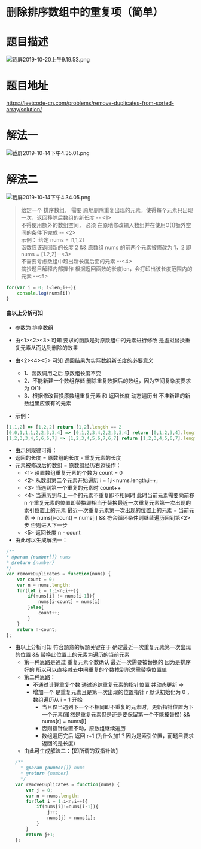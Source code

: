 # 删除排序数组中的重复项（简单）
# 题目描述
![截屏2019-10-20上午9.19.53.png](https://pic.leetcode-cn.com/bf47c8fb5e4cce6398ac99750c2a5457a0fc2f46806284e13af23ac29308933b-%E6%88%AA%E5%B1%8F2019-10-20%E4%B8%8A%E5%8D%889.19.53.png)
# 题目地址
<https://leetcode-cn.com/problems/remove-duplicates-from-sorted-array/solution/>
# 解法一
![截屏2019-10-14下午4.35.01.png](https://pic.leetcode-cn.com/dfbd854c0fc22a11ef26f04ae046d440f96bf372c61f6005d8c52ac7f3a69866-%E6%88%AA%E5%B1%8F2019-10-14%E4%B8%8B%E5%8D%884.35.01.png)
# 解法二
![截屏2019-10-14下午4.34.05.png](https://pic.leetcode-cn.com/3a9342a9f67f113f4d214a04cd40ec4d63988d245e3e9aa3484a174c3bde4ad6-%E6%88%AA%E5%B1%8F2019-10-14%E4%B8%8B%E5%8D%884.34.05.png)

> 给定一个 排序数组， 需要 原地删除重复出现的元素，使得每个元素只出现一次，返回移除后数组的新长度 -- <1>  
> 不得使用额外的数组空间， 必须 在原地修改输入数组并在使用O(1)额外空间的条件下完成 -- <2>  
> 示例： 给定 nums = [1,1,2]   
> 函数应该返回新的长度 2 && 原数组 nums 的前两个元素被修改为 1，2  即 nums = [1.2,2]--<3>  
> 不需要考虑数组中超出新长度后面的元素 --<4>  
> 摘抄题目解释内部操作 根据返回函数的长度len，会打印出该长度范围内的元素 --<5>
```javascript       
for(var i = 0; i<len;i++){
    console.log(nums[i])
}
```
#### 由以上分析可知
+ 参数为 排序数组
+ 由<1><2><3> 可知 要求的函数是对原数组中的元素进行修改 是虚拟替换重复元素从而达到删除的效果
+ 由<2><4><5> 可知 返回结果为实际数组新长度的必要意义
    + 1、函数调用之后 原数组长度不变
    + 2、不能新建一个数组存储 删除重复数据后的数组，因为空间复杂度要求为 O(1)
    + 3、根据修改替换原数组重复元素 和 返回长度 动态遍历出 不准新建的新数组里应该有的元素

+ 示例： 
```javascript
[1,1,2] => [1,2,2] return [1,2].length == 2
[0,0,1,1,1,2,2,3,3,4] => [0,1,2,3,4,2,2,3,3,4] return [0,1,2,3,4].length == 5
[1,2,3,3,4,5,6,6,7] => [1,2,3,4,5,6,7,6,7] return [1,2,3,4,5,6,7].length == 7
```
+ 由示例规律可得：
+ 返回的长度 = 原数组的长度 - 重复元素的长度
+ 元素被修改后的数组 = 原数组经历右边操作： 
    + <1> 设置数组重复元素的个数为 count = 0
    + <2> 从数组第二个元素开始遍历 i = 1;i<nums.length;i++;
    + <3> 当遇到第一个重复的元素时 count++
    + <4> 当遍历到与上一个的元素不重复即不相同时 此时当前元素需要向前移 n 个重复元素的位置即替换即相当于替换最近一次重复元素第一次出现的索引位置上的元素 最近一次重复元素第一次出现的位置上的元素 = 当前元素 =>  nums[i-count] = nums[i] && 符合循环条件则继续遍历回到第<2>步 否则进入下一步
    + <5> 返回长度 n - count
+ 由此可以生成解法一：
```javascript       
/**
* @param {number[]} nums
* @return {number}
*/
var removeDuplicates = function(nums) {
    var count = 0;
    var n = nums.length;
    for(let i = 1;i<n;i++){
        if(nums[i] != nums[i-1]){
            nums[i-count] = nums[i]
        }else{
            count++;
        }
    }
    return n-count;
};
```       
+ 由以上分析可知 符合题意的解题关键在于 确定最近一次重复元素第一次出现的位置 && 替换此位置上的元素为遍历的当前元素
    + 第一种思路是通过 重复元素个数确认 最近一次需要被替换的 因为是排序好的 所以可以直接减去中间重复的个数找到所求需替换位置值
    + 第二种思路：
        + 不通过计算重复个数 通过追踪重复元素的指针位置 并动态更新  =>
        + 增加一个 是重复元素且是第一次出现的位置指针 r 默认初始化为 0 ，数组遍历从 i = 1 开始
            + 当且仅当遇到下一个不相同即不重复的元素时，更新指针位置为下一个元素(虽然是重复元素但是还是要保留第一个不能被替换) && nums[r] = nums[i]
            + 否则指针位置不动，原数组继续遍历
            + 数组遍历完后 返回 r+1 (为什么加1？因为是索引位置，而题目要求返回的是长度)
    + 由此可生成解法二：【即所谓的双指针法】
    ```javascript    
    /**
      * @param {number[]} nums
      * @return {number}
      */
    var removeDuplicates = function(nums) {
        var j = 0;
        var n = nums.length;
        for(let i = 1;i<n;i++){
            if(nums[i]!=nums[i-1]){
                j++;
                nums[j] = nums[i];
            }
        }
        return j+1;
    };
    ```